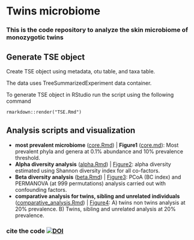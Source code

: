 # Twins microbiome
### This is the code repository to analyze the skin microbiome of monozygotic twins ###

## Generate TSE object
Create TSE object using metadata, otu table, and taxa table. 

The data uses TreeSummarizedExperiment data container. 

To generate TSE object in RStudio run the script using the following command  
```
rmarkdown::render("TSE.Rmd")
```
 
## Analysis scripts and visualization
- **most prevalent microbiome** ([core.Rmd](core.Rmd)) | **Figure1** ([core.md](core.md)): Most prevalent phyla and genera at 0.1% abundance and 10% prevalence threshold.
- **Alpha diversity analysis** ([alpha.Rmd](alpha.Rmd)) | [Figure2](alpha.md): alpha diversity estimated using Shannon diversity index for all co-factors. 
- **Beta diversity analysis** ([beta.Rmd](beta.Rmd)) | [Figure3](beta.md): PCoA (BC index) and PERMANOVA (at 999 permutations) analysis carried out with confounding factors.
- **comparative analysis for twins, sibling and unrelated individuals** ([comparative_analysis.Rmd](comparative_analysis.Rmd)) | [Figure4](comparative_analysis.md): A) twins non twins analysis at 20% prevalence. B) Twins, sibling and unrelated analysis at 20% prevalence.

### cite the code [![DOI](https://zenodo.org/badge/757274106.svg)](https://doi.org/10.5281/zenodo.14576498)

